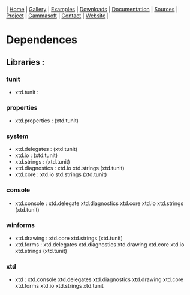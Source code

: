 | [Home](home.md) | [Gallery](gallery.md) | [Examples](examples.md) | [Downloads](downloads.md) | [Documentation](documentation.md) | [Sources](https://github.com/gammasoft71/xtd) | [Project](https://sourceforge.net/projects/xtdpro/) | [Gammasoft](gammasoft.md)  | [Contact](contact.md) | [Website](https://gammasoft71.wixsite.com/xtdpro) |

# Dependences

## Libraries :

### tunit
* xtd.tunit :

### properties
* xtd.properties : (xtd.tunit)

### system
* xtd.delegates : (xtd.tunit)
* xtd.io : (xtd.tunit)
* xtd.strings : (xtd.tunit)
* xtd.diagnostics : xtd.io xtd.strings (xtd.tunit)
* xtd.core : xtd.io std.strings (xtd.tunit)

### console
* xtd.console : xtd.delegate xtd.diagnostics xtd.core xtd.io xtd.strings (xtd.tunit)

### winforms
* xtd.drawing : xtd.core xtd.strings (xtd.tunit)
* xtd.forms : xtd.delegates xtd.diagnostics xtd.drawing xtd.core xtd.io xtd.strings (xtd.tunit)

### xtd
* xtd : xtd.console xtd.delegates xtd.diagnostics xtd.drawing xtd.core xtd.forms xtd.io xtd.strings xtd.tunit